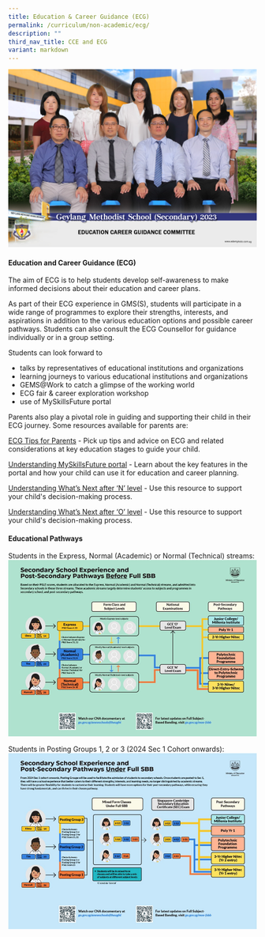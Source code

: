 ```yaml
---
title: Education & Career Guidance (ECG)
permalink: /curriculum/non-academic/ecg/
description: ""
third_nav_title: CCE and ECG
variant: markdown
---
```

![](/images/education_career_guidance_committee_2.jpg)

#### **Education and Career Guidance (ECG)**

The aim of ECG is to help students develop self-awareness to make informed decisions about their education and career plans.

As part of their ECG experience in GMS(S), students will participate in a wide range of programmes to explore their strengths, interests, and aspirations in addition to the various education options and possible career pathways. Students can also consult the ECG Counsellor for guidance individually or in a group setting.

Students can look forward to

* talks by representatives of educational institutions and organizations
* learning journeys to various educational institutions and organizations
* GEMS@Work to catch a glimpse of the working world
*  ECG fair & career exploration workshop
*  use of MySkillsFuture portal

Parents also play a pivotal role in guiding and supporting their child in their ECG journey. Some resources available for parents are:

[ECG Tips for Parents](https://go.gov.sg/tips-for-parents) - Pick up tips and advice on ECG and related considerations at key education stages to guide your child.

[Understanding MySkillsFuture portal](https://www.moe.gov.sg/-/media/files/programmes/myskillsfuture-student-portal-brochure-digital.pdf) - Learn about the key features in the portal and how your child can use it for education and career planning.

[Understanding What’s Next after ‘N’ level](https://go.gov.sg/whats-next-nlevel) - Use this resource to support your child's decision-making process.

[Understanding What’s Next after ‘O’ level](https://go.gov.sg/whats-next-olevel) - Use this resource to support your child's decision-making process.



#### **Educational Pathways**

Students in the Express, Normal (Academic) or Normal (Technical) streams:
![](/images/2024/ECG/2024ECG1.jpg)


Students in Posting Groups 1, 2 or 3 (2024 Sec 1 Cohort onwards):
![](/images/2024/ECG/2024ECG2.jpg)
